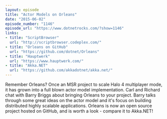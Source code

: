 ```yaml
---
layout: episode
title: "Actor Models on Orleans"
date: "2015-06-02"
episode_number: "1146"
episode_url: "https://www.dotnetrocks.com/?show=1146"
links:
- title: "ScriptBrowser"
  url: "http://scriptbrowser.codeplex.com/"
- title: "Orleans on GitHub"
  url: "https://github.com/dotnet/Orleans"
- title: "Hauptwerk"
  url: "https://www.hauptwerk.com/"
- title: "Akka.NET"
  url: "https://github.com/akkadotnet/akka.net/"
---
```


Remember Orleans? Once an MSR project to scale Halo 4 multiplayer mode, it has grown into a full blown actor model implementation. Carl and Richard chat with Barry Briggs about bringing Orleans to your project. Barry talks through some great ideas on the actor model and it's focus on building distributed highly scalable applications. Orleans is now an open source project hosted on GitHub, and is worth a look - compare it to Akka.NET!

